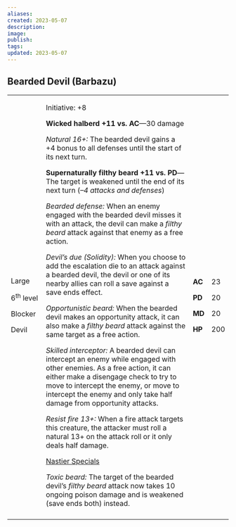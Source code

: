 ```yaml
---
aliases: 
created: 2023-05-07
description: 
image: 
publish: 
tags: 
updated: 2023-05-07
---
```


## Bearded Devil (Barbazu)

<table>
<colgroup>
<col style="width: 16%" />
<col style="width: 71%" />
<col style="width: 5%" />
<col style="width: 6%" />
</colgroup>
<tbody>
<tr class="odd">
<td><p>Large</p>
<p>6<sup>th</sup> level</p>
<p>Blocker</p>
<p>Devil</p></td>
<td><p>Initiative: +8</p>
<p><strong>Wicked halberd +11 vs. AC</strong>—30 damage</p>
<p><em>Natural 16+:</em> The bearded devil gains a +4 bonus to all
defenses until the start of its next turn.</p>
<p><strong>Supernaturally filthy beard +11 vs. PD</strong>—The target is
weakened until the end of its next turn (<em>–4 attacks and
defenses</em>)</p>
<p><em>Bearded defense:</em> When an enemy engaged with the bearded
devil misses it with an attack, the devil can make a <em>filthy
beard</em> attack against that enemy as a free action.</p>
<p><em>Devil’s due (Solidity):</em> When you choose to add the
escalation die to an attack against a bearded devil, the devil or one of
its nearby allies can roll a save against a save ends effect.</p>
<p><em>Opportunistic beard:</em> When the bearded devil makes an
opportunity attack, it can also make a <em>filthy beard</em> attack
against the same target as a free action.</p>
<p><em>Skilled interceptor:</em> A bearded devil can intercept an enemy
while engaged with other enemies. As a free action, it can either make a
disengage check to try to move to intercept the enemy, or move to
intercept the enemy and only take half damage from opportunity
attacks.</p>
<p><em>Resist fire 13+:</em> When a fire attack targets this creature,
the attacker must roll a natural 13+ on the attack roll or it only deals
half damage.</p>
<p><u>Nastier Specials</u></p>
<p><em>Toxic beard:</em> The target of the bearded devil’s <em>filthy
beard</em> attack now takes 10 ongoing poison damage and is weakened
(save ends both) instead.</p></td>
<td><p><strong>AC</strong></p>
<p><strong>PD</strong></p>
<p><strong>MD</strong></p>
<p><strong>HP</strong></p></td>
<td><p>23</p>
<p>20</p>
<p>20</p>
<p>200</p></td>
</tr>
<tr class="even">
<td></td>
<td></td>
<td></td>
<td></td>
</tr>
</tbody>
</table>


